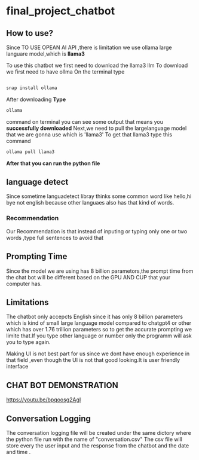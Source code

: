 # final_project_chatbot

## How to use?
Since TO USE OPEAN AI API ,there is limitation we use ollama large languare model,which is **llama3**

To use this chatbot we first need to download the llama3 llm
To download we first need to have ollma 
On the terminal type 

```bash

snap install ollama
```

After downloading **Type**
```bash
ollama
```
command on terminal you can see some output that means you **successfully downloaded**
Next,we need to pull the largelanguage model that we are gonna use which is 'llama3'
To get that llama3 type this command 
```bash
ollama pull llama3
```

**After that you can run the python file**
## language detect

Since sometime languadetect libray thinks some common word like hello,hi bye not english because other languaes also has that kind of words.
### Recommendation
Our Recommendation is that instead of inputing or typing only one or two words ,type full sentences to avoid that

## Prompting Time
Since the model we are using has 8 billion parametors,the prompt time from the chat bot will be different based on the GPU AND CUP that your computer has.
## Limitations 
The chatbot only accepcts English since it has only 8 billion parameters which is kind of small large language model compared to chatgpt4 or other which has over 1.76 trillion parameters
so to get the accurate prompting we limite that.If you type other language or number only the programm will ask you to type again.

Making UI is not best part for us since we dont have enough experience in that field ,even though the UI is not that good looking.It is user friendly interface

## CHAT BOT DEMONSTRATION

https://youtu.be/bpqoosg2AgI

## Conversation Logging
The conversation logging file will be created under the same dictory where the python file run with the name of "conversation.csv"
The csv file will store every the user input and the response from the chatbot and the date and time .

